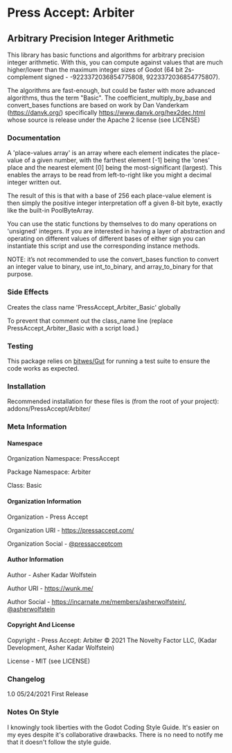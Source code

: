 # Press Accept: Arbiter
## Arbitrary Precision Integer Arithmetic

This library has basic functions and algorithms for arbitrary precision integer arithmetic. With this, you can compute against values that are much higher/lower than the maximum integer sizes of Godot (64 bit 2s-complement signed - -9223372036854775808, 9223372036854775807).

The algorithms are fast-enough, but could be faster with more advanced algorithms, thus the term "Basic". The coefficient\_multiply\_by\_base and convert\_bases functions are based on work by Dan Vanderkam (https://danvk.org/) specifically https://www.danvk.org/hex2dec.html whose source is release under the Apache 2 license (see LICENSE)

### Documentation

A 'place-values array' is an array where each element indicates the place-value of a given number, with the farthest element [-1] being the 'ones' place and the nearest element [0] being the most-significant (largest). This enables the arrays to be read from left-to-right like you might a decimal integer written out.

The result of this is that with a base of 256 each place-value element is then simply the positive integer interpretation off a given 8-bit byte, exactly like the built-in PoolByteArray.

You can use the static functions by themselves to do many operations on 'unsigned' integers. If you are interested in having a layer of abstraction and operating on different values of different bases of either sign you can instantiate this script and use the corresponding instance methods.

NOTE: it’s not recommended to use the convert\_bases function to convert an integer value to binary, use int\_to\_binary, and array\_to\_binary for that purpose.

### Side Effects

Creates the class name 'PressAccept\_Arbiter\_Basic' globally

To prevent that comment out the class\_name line (replace PressAccept\_Arbiter\_Basic with a script load.)

### Testing

This package relies on [bitwes/Gut](https://github.com/bitwes/Gut/) for running a test suite to ensure the code works as expected.

### Installation

Recommended installation for these files is (from the root of your project): addons/PressAccept/Arbiter/

### Meta Information

#### Namespace

Organization Namespace: PressAccept

Package Namespace: Arbiter

Class: Basic

#### Organization Information

Organization - Press Accept

Organization URI - https://pressaccept.com/

Organization Social - [@pressacceptcom](https://twitter.com/pressacceptcom)

#### Author Information

Author - Asher Kadar Wolfstein

Author URI - https://wunk.me/

Author Social - https://incarnate.me/members/asherwolfstein/, [@asherwolfstein](https://twitter.com/asherwolfstein)

#### Copyright And License

Copyright - Press Accept: Arbiter © 2021 The Novelty Factor LLC, (Kadar Development, Asher Kadar Wolfstein)

License - MIT (see LICENSE)

### Changelog

1.0 05/24/2021 First Release

### Notes On Style

I knowingly took liberties with the Godot Coding Style Guide. It's easier on my eyes despite it's collaborative drawbacks. There is no need to notify me that it doesn't follow the style guide.
